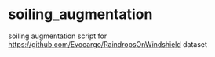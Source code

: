 # soiling_augmentation
soiling augmentation script
for https://github.com/Evocargo/RaindropsOnWindshield dataset
